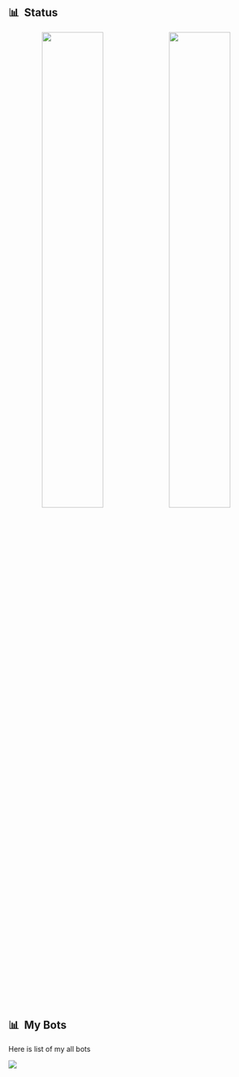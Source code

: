 ## 📊 &nbsp;Status

<p align="center">
    <img
        width="49%"
        src="https://github-readme-stats.vercel.app/api?username=tracemoepy&count_private=true&include_all_commits=true&show_icons=true&theme=tokyonight&custom_title=GitHub+Stats"
    />
    <img
        width="49%"
        src="https://github-readme-streak-stats.herokuapp.com?user=tracemoepy&theme=tokyonight"
    />
</p>

<h3>

## 📊 &nbsp;My Bots
  
Here is list of my all bots
  <!-- Talking about disclaimer -->
  
<a href="https://t.me/darkpyrorv"><img src="https://img.shields.io/badge/darkpyro%20Management-blue.svg?style=for-the-badge&logo=Telegram"></a>

